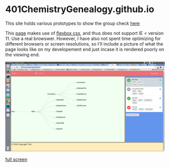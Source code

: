 # 401ChemistryGenealogy.github.io

This site holds various prototypes to show the group check [here](http://401chemistrygenealogy.github.io/)

This [page](https://github.com/401ChemistryGenealogy/401ChemistryGenealogy.github.io/blob/master/index.html) makes use of [flexbox css](https://developer.mozilla.org/en-US/docs/Web/CSS/CSS_Flexible_Box_Layout/Using_CSS_flexible_boxes), and thus does not support IE < version 11. Use a real browswer. However, I have also not spent time optimizing for different browsers or screen resolutions, so I'll include a picture of what the page looks like on my developement end just incase it is rendered poorly on the viewing end. 

![](https://github.com/401ChemistryGenealogy/401ChemistryGenealogy.github.io/blob/master/img/search-proto.png)

[full screen](https://raw.githubusercontent.com/401ChemistryGenealogy/401ChemistryGenealogy.github.io/master/img/search-proto.png)
